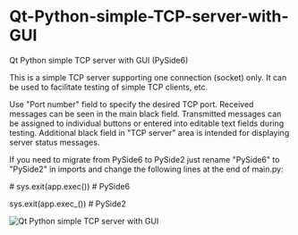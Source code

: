 # Qt-Python-simple-TCP-server-with-GUI
Qt Python simple TCP server with GUI (PySide6)

This is a simple TCP server supporting one connection (socket) only.
It can be used to facilitate testing of simple TCP clients, etc.

Use "Port number" field to specify the desired TCP port.
Received messages can be seen in the main black field.
Transmitted messages can be assigned to individual buttons or entered into editable text fields during testing.
Additional black field in "TCP server" area is intended for displaying server status messages.

If you need to migrate from PySide6 to PySide2 just rename "PySide6" to "PySide2" in imports and change the following lines at the end of main.py:

\# sys.exit(app.exec())  \# PySide6

sys.exit(app.exec_())   \# PySide2


![Qt Python simple TCP server with GUI](/avanuser/Qt-Python-simple-TCP-server-with-GUI/blob/main/qt-python-tcp-server-with-gui.png)
